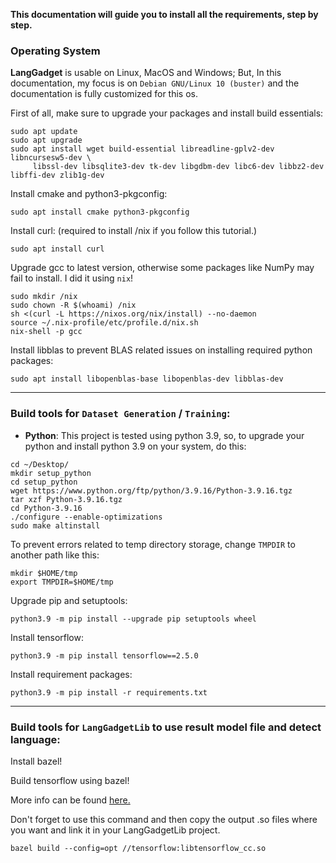 **This documentation will guide you to install all the requirements, step by step.**

### Operating System

**LangGadget** is usable on Linux, MacOS and Windows; But, In this documentation, my focus is on `Debian GNU/Linux 10 (buster)`
and the documentation is fully customized for this os.

First of all, make sure to upgrade your packages and install build essentials:

```
sudo apt update
sudo apt upgrade
sudo apt install wget build-essential libreadline-gplv2-dev libncursesw5-dev \
     libssl-dev libsqlite3-dev tk-dev libgdbm-dev libc6-dev libbz2-dev libffi-dev zlib1g-dev
```

Install cmake and python3-pkgconfig:

`sudo apt install cmake python3-pkgconfig`

Install curl: (required to install /nix if you follow this tutorial.)

```
sudo apt install curl
```

Upgrade gcc to latest version, otherwise some packages like NumPy may fail to install. I did it using `nix`!

```
sudo mkdir /nix
sudo chown -R $(whoami) /nix
sh <(curl -L https://nixos.org/nix/install) --no-daemon
source ~/.nix-profile/etc/profile.d/nix.sh
nix-shell -p gcc
```

Install libblas to prevent BLAS related issues on installing required python packages:
```
sudo apt install libopenblas-base libopenblas-dev libblas-dev
```

---

### Build tools for `Dataset Generation` / `Training`:

- **Python**:
  This project is tested using python 3.9, so, to upgrade your python and install python 3.9 on your system, do this:
```
cd ~/Desktop/
mkdir setup_python
cd setup_python
wget https://www.python.org/ftp/python/3.9.16/Python-3.9.16.tgz
tar xzf Python-3.9.16.tgz
cd Python-3.9.16
./configure --enable-optimizations
sudo make altinstall
```

To prevent errors related to temp directory storage, change `TMPDIR` to another path like this:

```
mkdir $HOME/tmp
export TMPDIR=$HOME/tmp
```

Upgrade pip and setuptools:

`python3.9 -m pip install --upgrade pip setuptools wheel`

Install tensorflow:

`python3.9 -m pip install tensorflow==2.5.0`

Install requirement packages:

`python3.9 -m pip install -r requirements.txt`

---

### Build tools for `LangGadgetLib` to use result model file and detect language:

Install bazel!

Build tensorflow using bazel!

More info can be found [here.](https://www.tensorflow.org/install/source)

Don't forget to use this command and then copy the output .so files where you want and link it in your LangGadgetLib project.

`bazel build --config=opt //tensorflow:libtensorflow_cc.so`